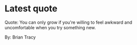 # Latest quote 

Quote: You can only grow if you're willing to feel awkward and uncomfortable when you try something new. 

By: Brian Tracy